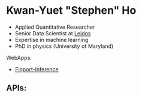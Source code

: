 # Kwan-Yuet "Stephen" Ho

- Applied Quantitative Researcher
- Senior Data Scientist at [Leidos](https://www.leidos.com/)
- Expertise in machine learning
- PhD in physics (University of Maryland)

WebApps:
- [Finport-Inference](https://share.streamlit.io/stephenhky/finport-inference-streamlit/main.py)

APIs:
- 
